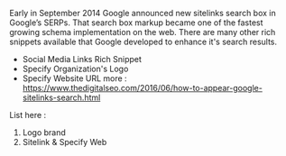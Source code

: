 Early in September 2014 Google announced new sitelinks search box in Google’s SERPs. That search box markup became one of the fastest growing schema implementation on the web.
There are many other rich snippets available that Google developed to enhance it's search results.
- Social Media Links Rich Snippet
- Specify Organization's Logo
- Specify Website URL
more : https://www.thedigitalseo.com/2016/06/how-to-appear-google-sitelinks-search.html


List here :
1. Logo brand
2. Sitelink & Specify Web
